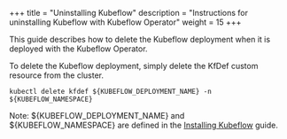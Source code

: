 +++
title = "Uninstalling Kubeflow"
description = "Instructions for uninstalling Kubeflow with Kubeflow Operator"
weight = 15
+++

This guide describes how to delete the Kubeflow deployment when it is deployed with the Kubeflow Operator.

To delete the Kubeflow deployment, simply delete the KfDef custom resource from the cluster.

```shell
kubectl delete kfdef ${KUBEFLOW_DEPLOYMENT_NAME} -n ${KUBEFLOW_NAMESPACE}
```

Note: ${KUBEFLOW_DEPLOYMENT_NAME} and ${KUBEFLOW_NAMESPACE} are defined in the [Installing Kubeflow](/docs/methods/operator/install-kubeflow) guide.
